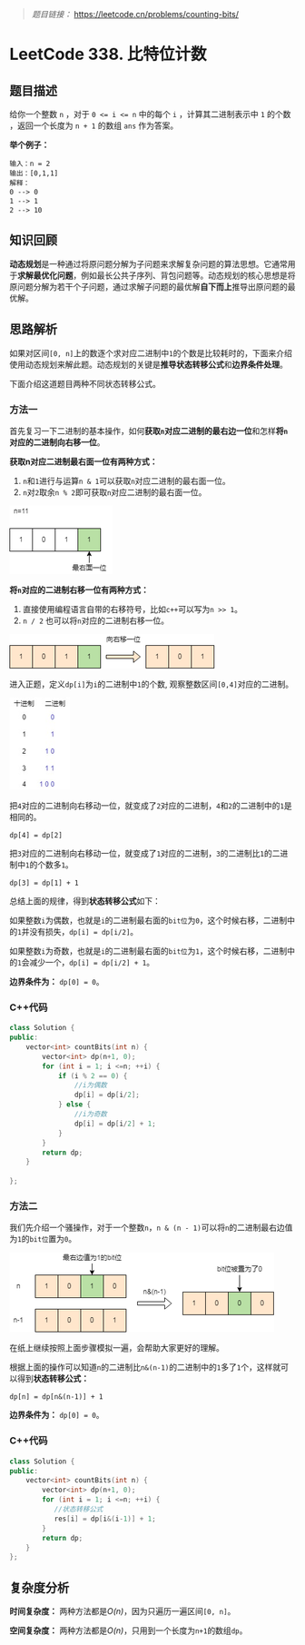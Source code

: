 
> *题目链接：* https://leetcode.cn/problems/counting-bits/

# LeetCode 338. 比特位计数

## 题目描述

给你一个整数 `n` ，对于 `0 <= i <= n` 中的每个 `i` ，计算其二进制表示中 `1` 的个数 ，返回一个长度为 `n + 1` 的数组 `ans` 作为答案。

**举个例子：**

```
输入：n = 2
输出：[0,1,1]
解释：
0 --> 0
1 --> 1
2 --> 10
```

## 知识回顾

**动态规划**是一种通过将原问题分解为子问题来求解复杂问题的算法思想。它通常用于**求解最优化问题**，例如最长公共子序列、背包问题等。动态规划的核心思想是将原问题分解为若干个子问题，通过求解子问题的最优解**自下而上**推导出原问题的最优解。

## 思路解析

如果对区间`[0, n]`上的数逐个求对应二进制中`1`的个数是比较耗时的，下面来介绍使用动态规划来解此题。动态规划的关键是**推导状态转移公式**和**边界条件处理**。

下面介绍这道题目两种不同状态转移公式。

### 方法一

首先复习一下二进制的基本操作，如何**获取`n`对应二进制的最右边一位**和怎样**将`n`对应的二进制向右移一位**。

**获取n对应二进制最右面一位有两种方式：**
1. `n`和`1`进行与运算`n & 1`可以获取`n`对应二进制的最右面一位。
2. `n`对`2`取余`n % 2`即可获取`n`对应二进制的最右面一位。

![](../../pic/lc-0191-01.png)

**将`n`对应的二进制右移一位有两种方式：**
1. 直接使用编程语言自带的右移符号，比如`c++`可以写为`n >> 1`。
2. `n / 2` 也可以将`n`对应的二进制右移一位。

![](../../pic/lc-0191-02.png)

进入正题，定义`dp[i]`为`i`的二进制中`1`的个数, 观察整数区间`[0,4]`对应的二进制。

![](../../pic/lc-0338-01.png)

把`4`对应的二进制向右移动一位，就变成了`2`对应的二进制，`4`和`2`的二进制中的`1`是相同的。

```
dp[4] = dp[2]
```

把`3`对应的二进制向右移动一位，就变成了`1`对应的二进制，`3`的二进制比`1`的二进制中`1`的个数多`1`。

```
dp[3] = dp[1] + 1
```

总结上面的规律，得到**状态转移公式**如下：

如果整数`i`为偶数，也就是`i`的二进制最右面的`bit位`为`0`，这个时候右移，二进制中的`1`并没有损失，`dp[i] = dp[i/2]`。

如果整数`i`为奇数，也就是`i`的二进制最右面的`bit位`为`1`，这个时候右移，二进制中的`1`会减少一个，`dp[i] = dp[i/2] + 1`。

**边界条件为：** `dp[0] = 0`。

### C++代码

```cpp
class Solution {
public:
    vector<int> countBits(int n) {
        vector<int> dp(n+1, 0);
        for (int i = 1; i <=n; ++i) {
            if (i % 2 == 0) {
                //i为偶数
                dp[i] = dp[i/2];
            } else {
                //i为奇数
                dp[i] = dp[i/2] + 1;
            }
        }
        return dp;
    }
       
};
```

### 方法二

我们先介绍一个骚操作，对于一个整数`n`，`n & (n - 1)`可以将`n`的二进制最右边值为`1`的`bit位`置为`0`。

![](../../pic/lc-0191-03.png)

在纸上继续按照上面步骤模拟一遍，会帮助大家更好的理解。

根据上面的操作可以知道`n`的二进制比`n&(n-1)`的二进制中的`1`多了`1`个，这样就可以得到**状态转移公式：**

```
dp[n] = dp[n&(n-1)] + 1
```

**边界条件为：** `dp[0] = 0`。

### C++代码

```cpp
class Solution {
public:
    vector<int> countBits(int n) {
        vector<int> dp(n+1, 0);
        for (int i = 1; i <=n; ++i) {
           //状态转移公式
           res[i] = dp[i&(i-1)] + 1;
        }
        return dp;
    }   
};
```


## 复杂度分析

**时间复杂度：** 两种方法都是*O(n)*，因为只遍历一遍区间`[0, n]`。

**空间复杂度：** 两种方法都是*O(n)*，只用到一个长度为`n+1`的数组`dp`。


